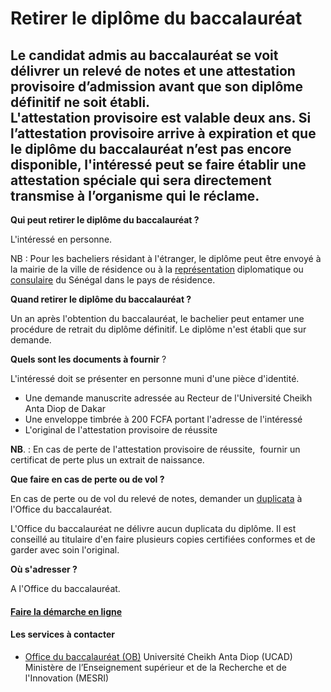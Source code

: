 # Retirer le diplôme du baccalauréat

Le candidat admis au baccalauréat se voit délivrer un relevé de notes et une attestation provisoire d’admission avant que son diplôme définitif ne soit établi.  
L'attestation provisoire est valable deux ans. Si l’attestation provisoire arrive à expiration et que le diplôme du baccalauréat n’est pas encore disponible, l'intéressé peut se faire établir une attestation spéciale qui sera directement transmise à l’organisme qui le réclame.
-------------------------------------------------------------------------------------------------------------------------------------------------------------------------------------------------------------------------------------------------------------------------------------------------------------------------------------------------------------------------------------------------------------------------------------------------------

**Qui peut retirer le diplôme du baccalauréat ?**

L'intéressé en personne.  

NB : Pour les bacheliers résidant à l'étranger, le diplôme peut être envoyé à la mairie de la ville de résidence ou à la [représentation](../../../services/representation.md) diplomatique ou [consulaire](../../../services/consulaire.md) du Sénégal dans le pays de résidence.

**Quand retirer le diplôme du baccalauréat ?**

Un an après l'obtention du baccalauréat, le bachelier peut entamer une procédure de retrait du diplôme définitif. Le diplôme n'est établi que sur demande.  

**Quels sont les documents à fournir** ?  

L'intéressé doit se présenter en personne muni d'une pièce d'identité.  

*   Une demande manuscrite adressée au Recteur de l'Université Cheikh Anta Diop de Dakar
*   Une enveloppe timbrée à 200 FCFA portant l'adresse de l'intéressé
*   L'original de l'attestation provisoire de réussite  
    

**NB**. : En cas de perte de l'attestation provisoire de réussite,  fournir un certificat de perte plus un extrait de naissance.

**Que faire en cas de perte ou de vol ?**

En cas de perte ou de vol du relevé de notes, demander un [duplicata](../../../services/duplicata.md) à l'Office du baccalauréat.  

L'Office du baccalauréat ne délivre aucun duplicata du diplôme. Il est conseillé au titulaire d'en faire plusieurs copies certifiées conformes et de garder avec soin l'original.  

**Où s'adresser ?**  
  
A l'Office du baccalauréat.  

#### [Faire la démarche en ligne](../../../services/faire-la-demarche-en-ligne.md)

#### Les services à contacter

*   [Office du baccalauréat (OB)](../../../services/office-du-baccalaureat-ob.md) Université Cheikh Anta Diop (UCAD)  
    Ministère de l’Enseignement supérieur et de la Recherche et de l'Innovation (MESRI)